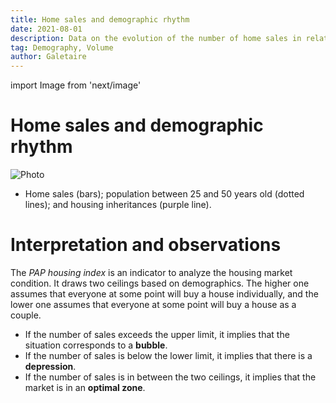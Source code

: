 ```yaml
---
title: Home sales and demographic rhythm
date: 2021-08-01
description: Data on the evolution of the number of home sales in relation to the purchasing-age-population, which is between 25 and 50 years old.
tag: Demography, Volume
author: Galetaire
---
```


import Image from 'next/image'

# Home sales and demographic rhythm

<Image
  src="/images/demografia.png"
  alt="Photo"
  width={990}
  height={547}
  priority
  className="next-image"
/>

- Home sales (bars); population between 25 and 50 years old (dotted lines); and housing inheritances (purple line).

# Interpretation and observations

The _PAP housing index_ is an indicator to analyze the housing market condition. It draws two ceilings based on demographics. The higher one assumes that everyone at some point will buy a house individually, and the lower one assumes that everyone at some point will buy a house as a couple.

- If the number of sales exceeds the upper limit, it implies that the situation corresponds to a **bubble**.
- If the number of sales is below the lower limit, it implies that there is a **depression**.
- If the number of sales is in between the two ceilings, it implies that the market is in an **optimal zone**.
